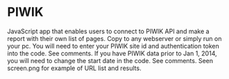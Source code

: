 PIWIK
=====

JavaScript app that enables users to connect to PIWIK API and make a report with their own list of pages.
Copy to any webserver or simply run on your pc.
You will need to enter your PIWIK site id and authentication token into the code.  See comments.
If you have PIWIK data prior to Jan 1, 2014, you will need to change the start date in the code.  See comments.
Seen screen.png for example of URL list and results.
